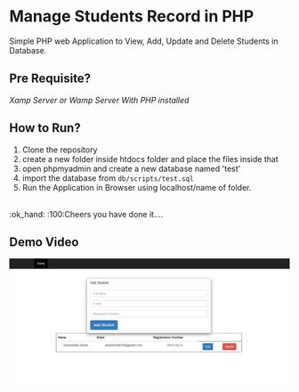 # Manage Students Record in PHP
Simple PHP web Application to View, Add, Update and Delete Students in Database.
## Pre Requisite? 
*Xamp Server or Wamp Server With PHP installed*
## How to Run?
1. Clone the repository
2. create a new folder inside htdocs folder and place the files inside that
3. open phpmyadmin and create a new database named 'test'
4. import the database from `db/scripts/test.sql`
5. Run the Application in Browser using localhost/name of folder.
<br />
:ok_hand: :100:Cheers you have done it.... 

## Demo Video
[![Watch the video](https://github.com/AdnanMuhib/Students-Record-DB/blob/master/demo_video/Preview.PNG)](https://github.com/AdnanMuhib/Students-Record-DB/blob/master/demo_video/PHP%20Student%20CRUD.webm)
